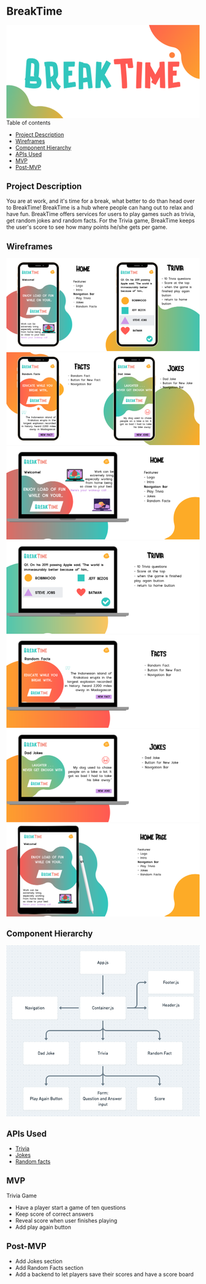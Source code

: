 # BreakTime

![BreakTime Logo](./src/images/wireFrame/1.png)
Table of contents

- [Project Description](#project-description)
- [Wireframes](#wireframes)
- [Component Hierarchy](#component-hierarchy)
- [APIs Used](#apis-used)
- [MVP](#mvp)
- [Post-MVP](#post-mvp)

## Project Description

You are at work, and it's time for a break, what better to do than head over to BreakTime! BreakTime is a hub where people can hang out to relax and have fun. BreakTime offers services for users to play games such as trivia, get random jokes and random facts. For the Trivia game, BreakTime keeps the user's score to see how many points he/she gets per game.

## Wireframes

![BreakTime Mobile - Home, Trivia](./src/images/wireFrame/3.png)
![BreakTime Mobile - Facts, Jokes](./src/images/wireFrame/4.png)
![BreakTime Desktop - Home](./src/images/wireFrame/5.png)
![BreakTime Desktop - Trivia](./src/images/wireFrame/6.png)
![BreakTime Desktop - Facts](./src/images/wireFrame/7.png)
![BreakTime Desktop - Jokes](./src/images/wireFrame/8.png)
![BreakTime Tablet - Home](./src/images/wireFrame/9.png)

## Component Hierarchy

![Component hierarchy](./src/images/component_hierarchy.png)

## APIs Used

- [Trivia](http://jservice.io/)
- [Jokes](https://icanhazdadjoke.com/api)
- [Random facts](https://fungenerators.com/api/facts/?ref=apilist.fun)

## MVP

Trivia Game

- Have a player start a game of ten questions
- Keep score of correct answers
- Reveal score when user finishes playing
- Add play again button

## Post-MVP

- Add Jokes section
- Add Random Facts section
- Add a backend to let players save their scores and have a score board
